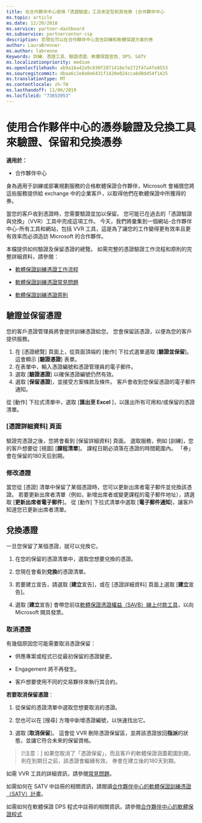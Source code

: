```yaml
---
title: 在合作夥伴中心使用「憑證驗證」工具來定型和其他券 |合作夥伴中心
ms.topic: article
ms.date: 12/20/2018
ms.service: partner-dashboard
ms.subservice: partnercenter-csp
description: 您現在可以在合作夥伴中心宣告訓練和軟體保證方案的券
author: LauraBrenner
ms.author: labrenne
Keywords: 訓練、憑證工具、驗證憑證、軟體保證宣告、DPS、SATV
ms.localizationpriority: medium
ms.openlocfilehash: ab9a16a42a9c83072871418e7e272f47a4fe0553
ms.sourcegitcommit: dbaa6c2e8a0e6431f1420e024cca6d0dd54f1425
ms.translationtype: MT
ms.contentlocale: zh-TW
ms.lasthandoff: 11/06/2019
ms.locfileid: "73653953"
---
```

# <a name="use-the-voucher-validation-and-redemption-tool-in-partner-center-to-validate-reserve-and-redeem-vouchers"></a>使用合作夥伴中心的憑券驗證及兌換工具來驗證、保留和兌換憑券 

**適用於：**

- 合作夥伴中心

身為適用于訓練或部署規劃服務的合格軟體保證合作夥伴，Microsoft 會補償您將這些服務提供給 exchange 中的企業客戶，以取得他們在軟體保證中所獲得的券。

當您的客戶收到憑證時，您需要驗證並加以保留。 您可能已在過去的「憑證驗證與兌換」（VVR）工具中完成這項工作。 今天，我們將彙集到一個網站-合作夥伴中心-所有工具和網站，包括 VVR 工具，這是為了讓您的工作變得更有效率且更有效率而必須造訪 Microsoft 的合作夥伴。

本檔提供如何驗證及保留憑證的總覽。 如需完整的憑證驗證工作流程和原則的完整詳細資料，請參閱： 

- [軟體保證訓練憑證工作流程](https://query.prod.cms.rt.microsoft.com/cms/api/am/binary/RE3krfK)

- [軟體保證訓練憑證常見問題](https://query.prod.cms.rt.microsoft.com/cms/api/am/binary/RE3kz5o) 

- [軟體保證訓練憑證原則](https://query.prod.cms.rt.microsoft.com/cms/api/am/binary/RE3koEP) 


## <a name="validate-and-reserve-a-voucher"></a>驗證並保留憑證

您的客戶憑證管理員將會提供訓練憑證給您。 您會保留該憑證，以便為您的客戶提供服務。

1. 在 [憑證總覽] 頁面上，從頁面頂端的 [動作] 下拉式選單選取 [**驗證並保留**]。 這會顯示 [**驗證憑證**] 表單。
2. 在表單中，輸入憑證編號和憑證管理員的電子郵件。
3. 選取 [**驗證憑證**] 以確保憑證編號仍然有效。
4. 選取 [**保留憑證**]，並接受方案條款及條件。 客戶會收到您保留憑證的電子郵件通知。

從 [動作] 下拉式清單中，選取 [**匯出至 Excel** ]，以匯出所有可用和/或保留的憑證清單。

### <a name="voucher-details-page"></a>[憑證詳細資料] 頁面

驗證完憑證之後，您將會看到 [保留詳細資料] 頁面。 選取服務，例如 [訓練]，您的客戶想要從 [視圖] [**課程清單**]。
課程日期必須落在憑證的時間範圍內。 「券」會在保留的180天后到期。

### <a name="modify-a-voucher"></a>修改憑證

當您從 [憑證] 清單中保留了某個憑證時，您可以更新出席者電子郵件並兌換該憑證。 若要更新出席者清單（例如，新增出席者或變更課程的電子郵件地址），請選取 [**更新出席者電子郵件**]。 從 [動作] 下拉式清單中選取 [**電子郵件通知**]，讓客戶知道您已更新出席者清單。

## <a name="redeem-a-voucher"></a>兌換憑證

一旦您保留了某個憑證，就可以兌換它。 

1. 在您的保留的憑證清單中，選取您想要兌換的憑證。 
2. 您現在會看到**兌換**的憑證清單。

4. 若要建立宣告，請選取 [**建立**宣告]，或在 [憑證詳細資料] 頁面上選取 [**建立**宣告]。

5. 選取 [**建立**宣告] 會帶您前往[軟體保證憑證權益（SAVB）線上付款工具](https://planningservices.partners.extranet.microsoft.com/en/Pages/getpaid.aspx)，以向 Microsoft 開具發票。


### <a name="cancel-a-voucher"></a>取消憑證

有幾個原因您可能需要取消憑證保留：

- 供應專案或程式已從最初保留的憑證變更。

- Engagement 將不再發生。

- 客戶想要使用不同的交易夥伴來執行其合約。

**若要取消保留憑證**：

1. 從保留的憑證清單中選取您想要取消的憑證。

2. 您也可以在 [搜尋] 方塊中新增憑證編號，以快速找出它。 

3. 選取 [**取消保留**]。 這會從 VVR 刪除憑證保留區，並將該憑證放回**指派**的狀態，並讓它符合未來的保留資格。

>[!注意：] 如果您取消了「憑證保留」，而且客戶的軟體保證涵蓋範圍到期，則在到期日之前，該憑證會繼續有效。 券會在建立後的180天到期。

如需 VVR 工具的詳細資訊，請參閱[常見問題](vvr-faq.md)。

如需如何在 SATV 中註冊的相關資訊，請閱讀[合作夥伴中心的軟體保證訓練憑證（SATV）計畫](software-assurance-satv.md)。

如需如何在軟體保證 DPS 程式中註冊的相關資訊，請參閱[合作夥伴中心的軟體保證程式](software-assurance-dps.md)

